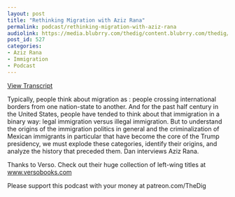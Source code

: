 ```yaml
---
layout: post
title: "Rethinking Migration with Aziz Rana"
permalink: podcast/rethinking-migration-with-aziz-rana
audiolink: https://media.blubrry.com/thedig/content.blubrry.com/thedig/The_Dig_-_EP_173_-_Aziz_Migration.mp3
post_id: 527
categories: 
- Aziz Rana
- Immigration
- Podcast
---
```


[View Transcript](https://www.thedigradio.com/transcripts/transcript-rethinking-migration-with-aziz-rana/)


Typically, people think about migration as 
: people crossing international borders from one nation-state to another. And for the past half century in the United States, people have tended to think about that immigration in a binary way: legal immigration versus illegal immigration. But to understand the origins of the immigration politics in general and the criminalization of Mexican immigrants in particular that have become the core of the Trump presidency, we must explode these categories, identify their origins, and analyze the history that preceded them. Dan interviews Aziz Rana.

Thanks to Verso. Check out their huge collection of left-wing titles at www.versobooks.com

Please support this podcast with your money at patreon.com/TheDig